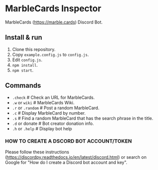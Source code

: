 # MarbleCards Inspector
MarbleCards (https://marble.cards) Discord Bot.

## Install & run
1. Clone this repository.
2. Copy `example.config.js` to `config.js`.
3. Edit `config.js`.
3. `npm install`.
4. `npm start`.

## Commands
- `.check` <url> # Check an URL for MarbleCards.
- `.w` or `wiki` # MarbleCards Wiki.
- `.r` or `.random` # Post a random MarbleCard.
- `.c` <number># Display MarbleCard by number.
- `.s` <phrase># Find a random MarbleCard that has the search phrase in the title.
- `.d` or donate # Bot creator donation info.
- `.h` or `.help` # Display bot help

### HOW TO CREATE A DSCORD BOT ACCOUNT/TOKEN

Please follow these instructions (https://discordpy.readthedocs.io/en/latest/discord.html) or search on Google for "How do I create a Discord bot account and key".
